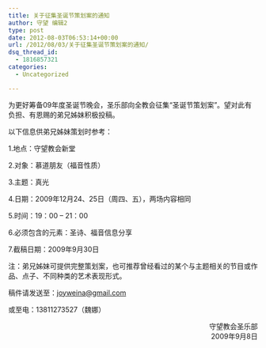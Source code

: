 ```yaml
---
title: 关于征集圣诞节策划案的通知
author: 守望 编辑2
type: post
date: 2012-08-03T06:53:14+00:00
url: /2012/08/03/关于征集圣诞节策划案的通知/
dsq_thread_id:
  - 1816857321
categories:
  - Uncategorized

---
```

为更好筹备09年度圣诞节晚会，圣乐部向全教会征集“圣诞节策划案”。望对此有负担、有恩赐的弟兄姊妹积极投稿。
  
以下信息供弟兄姊妹策划时参考：
  
1.地点：守望教会新堂
  
2.对象：慕道朋友（福音性质）
  
3.主题：真光
  
4.日期：2009年12月24、25日（周四、五），两场内容相同
  
5.时间：19：00 &#8211; 21：00
  
6.必须包含的元素：圣诗、福音信息分享
  
7.截稿日期：2009年9月30日
  
注：弟兄姊妹可提供完整策划案，也可推荐曾经看过的某个与主题相关的节目或作品、点子、不同种类的艺术表现形式。
  
稿件请发送至：joyweina@gmail.com
  
或至电：13811273527（魏娜）

<p style="text-align: right;">
  守望教会圣乐部<br /> 2009年9月8日
</p>